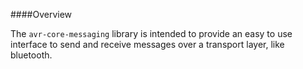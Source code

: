 ####Overview

The `avr-core-messaging` library is intended to provide an easy to use interface to send and receive messages over a transport layer, like bluetooth.